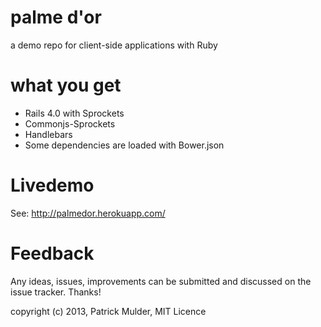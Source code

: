 palme d'or
=======

a demo repo for client-side applications with Ruby

what you get
============

* Rails 4.0 with Sprockets
* Commonjs-Sprockets
* Handlebars
* Some dependencies are loaded with Bower.json

Livedemo
========

See: http://palmedor.herokuapp.com/

Feedback
========
Any ideas, issues, improvements can be submitted and discussed on the issue tracker. Thanks!


copyright (c) 2013, Patrick Mulder, MIT Licence
